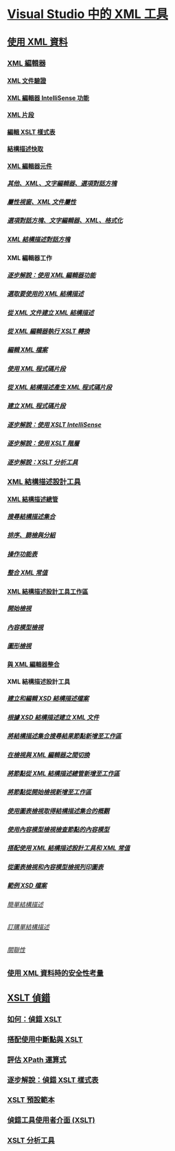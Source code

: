 # [Visual Studio 中的 XML 工具](xml-tools-in-visual-studio.md)
## [使用 XML 資料](working-with-xml-data.md)
### [XML 編輯器](xml-editor.md)
#### [XML 文件驗證](xml-document-validation.md)
#### [XML 編輯器 IntelliSense 功能](xml-editor-intellisense-features.md)
#### [XML 片段](xml-snippets.md)
#### [編輯 XSLT 樣式表](editing-xslt-style-sheets.md)
#### [結構描述快取](schema-cache.md)
#### [XML 編輯器元件](xml-editor-components.md)
##### [其他、XML、文字編輯器、選項對話方塊](miscellaneous-xml-text-editor-options-dialog-box.md)
##### [屬性視窗、XML 文件屬性](xml-document-properties-properties-window.md)
##### [選項對話方塊、文字編輯器、XML、格式化](formatting-xml-text-editor-options-dialog-box.md)
##### [XML 結構描述對話方塊](xml-schemas-dialog-box.md)
#### XML 編輯器工作
##### [逐步解說：使用 XML 編輯器功能](walkthrough-using-xml-editor-features.md)
##### [選取要使用的 XML 結構描述](how-to-select-the-xml-schemas-to-use.md)
##### [從 XML 文件建立 XML 結構描述](how-to-create-an-xml-schema-from-an-xml-document.md)
##### [從 XML 編輯器執行 XSLT 轉換](how-to-execute-an-xslt-transformation-from-the-xml-editor.md)
##### [編輯 XML 檔案](how-to-edit-xml-files.md)
##### [使用 XML 程式碼片段](how-to-use-xml-snippets.md)
##### [從 XML 結構描述產生 XML 程式碼片段](how-to-generate-an-xml-snippet-from-an-xml-schema.md)
##### [建立 XML 程式碼片段](how-to-create-xml-snippets.md)
##### [逐步解說：使用 XSLT IntelliSense](walkthrough-using-xslt-intellisense.md)
##### [逐步解說：使用 XSLT 階層](walkthrough-using-xslt-hierarchy.md)
##### [逐步解說：XSLT 分析工具](walkthrough-xslt-profiler.md)
### [XML 結構描述設計工具](xml-schema-designer.md)
#### [XML 結構描述總管](xml-schema-explorer.md)
##### [搜尋結構描述集合](searching-the-schema-set.md)
##### [排序、篩檢與分組](sorting-filtering-and-grouping-xml-schema-explorer.md)
##### [操作功能表](context-menus-xml-schema-explorer.md)
##### [整合 XML 常值](integration-of-xml-literals-with-xml-schema-explorer.md)
#### [XML 結構描述設計工具工作區](xml-schema-designer-workspace.md)
##### [開始檢視](start-view.md)
##### [內容模型檢視](content-model-view.md)
##### [圖形檢視](graph-view.md)
#### [與 XML 編輯器整合](integration-with-xml-editor.md)
#### XML 結構描述設計工具
##### [建立和編輯 XSD 結構描述檔案](how-to-create-and-edit-an-xsd-schema-file.md)
##### [根據 XSD 結構描述建立 XML 文件](how-to-create-an-xml-document-based-on-an-xsd-schema.md)
##### [將結構描述集合搜尋結果節點新增至工作區](how-to-add-schema-set-search-result-nodes-to-the-workspace.md)
##### [在檢視與 XML 編輯器之間切換](how-to-switch-between-views-and-the-xml-editor.md)
##### [將節點從 XML 結構描述總管新增至工作區](how-to-add-nodes-to-the-workspace-from-the-xml-schema-explorer.md)
##### [將節點從開始檢視新增至工作區](how-to-add-nodes-to-the-workspace-from-the-start-view.md)
##### [使用圖表檢視取得結構描述集合的概觀](how-to-get-an-overview-of-a-schema-set-using-the-graph-view.md)
##### [使用內容模型檢視檢查節點的內容模型](how-to-examine-the-content-model-of-nodes-using-the-content-model-view.md)
##### [搭配使用 XML 結構描述設計工具和 XML 常值](how-to-use-the-xml-schema-designer-with-xml-literals.md)
##### [從圖表檢視和內容模型檢視列印圖表](how-to-print-diagrams-from-the-graph-view-and-the-content-model-view.md)
##### [範例 XSD 檔案](sample-xsd-files.md)
###### [簡單結構描述](sample-xsd-file-simple-schema.md)
###### [訂購單結構描述](sample-xsd-file-purchase-order-schema.md)
###### [關聯性](sample-xsd-file-relationships.md)
### [使用 XML 資料時的安全性考量](security-considerations-when-working-with-xml-data.md)
## [XSLT 偵錯](debugging-xslt.md)
### [如何：偵錯 XSLT](how-to-start-debugging-xslt.md)
### [搭配使用中斷點與 XSLT](how-to-use-breakpoints-with-xslt.md)
### [評估 XPath 運算式](how-to-evaluate-an-xpath-expression.md)
### [逐步解說：偵錯 XSLT 樣式表](walkthrough-debug-an-xslt-style-sheet.md)
### [XSLT 預設範本](xslt-default-templates.md)
### [偵錯工具使用者介面 (XSLT)](debugger-user-interface-xslt.md)
### [XSLT 分析工具](xslt-profiler.md)
